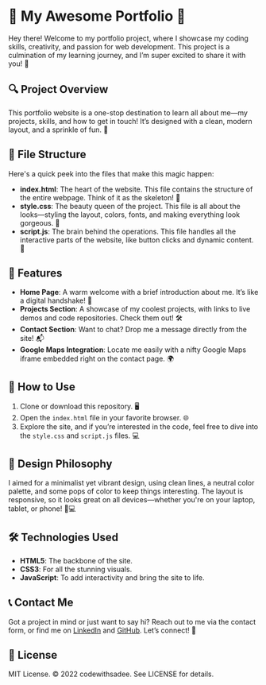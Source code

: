 # 🌟 My Awesome Portfolio 🌟

Hey there! Welcome to my portfolio project, where I showcase my coding skills, creativity, and passion for web development. This project is a culmination of my learning journey, and I’m super excited to share it with you! 🚀

## 🔍 Project Overview

This portfolio website is a one-stop destination to learn all about me—my projects, skills, and how to get in touch! It’s designed with a clean, modern layout, and a sprinkle of fun. 🎨

## 📁 File Structure

Here's a quick peek into the files that make this magic happen:

- **index.html**: The heart of the website. This file contains the structure of the entire webpage. Think of it as the skeleton! 🦴
- **style.css**: The beauty queen of the project. This file is all about the looks—styling the layout, colors, fonts, and making everything look gorgeous. 💅
- **script.js**: The brain behind the operations. This file handles all the interactive parts of the website, like button clicks and dynamic content. 🧠

## 🌈 Features

- **Home Page**: A warm welcome with a brief introduction about me. It’s like a digital handshake! 🤝
- **Projects Section**: A showcase of my coolest projects, with links to live demos and code repositories. Check them out! 🛠️
- **Contact Section**: Want to chat? Drop me a message directly from the site! 📬
- **Google Maps Integration**: Locate me easily with a nifty Google Maps iframe embedded right on the contact page. 🌍

## 🚀 How to Use

1. Clone or download this repository. 🖥️
2. Open the `index.html` file in your favorite browser. 🌐
3. Explore the site, and if you’re interested in the code, feel free to dive into the `style.css` and `script.js` files. 💻

## 🎨 Design Philosophy

I aimed for a minimalist yet vibrant design, using clean lines, a neutral color palette, and some pops of color to keep things interesting. The layout is responsive, so it looks great on all devices—whether you're on your laptop, tablet, or phone! 📱💻

## 🛠️ Technologies Used

- **HTML5**: The backbone of the site.
- **CSS3**: For all the stunning visuals.
- **JavaScript**: To add interactivity and bring the site to life.

## 📞 Contact Me

Got a project in mind or just want to say hi? Reach out to me via the contact form, or find me on [LinkedIn](https://www.linkedin.com/in/prathikr1803) and [GitHub](https://github.com/Prat33k18). Let’s connect! 🤗

## 📝 License

MIT License. © 2022 codewithsadee. See LICENSE for details.
